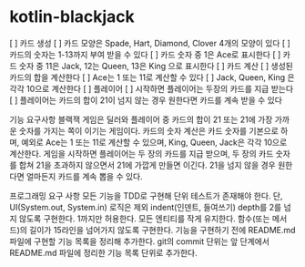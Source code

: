 # kotlin-blackjack
[ ] 카드 생성
    [ ] 카드 모양은 Spade, Hart, Diamond, Clover 4개의 모양이 있다
    [ ] 카드의 숫자는 1-13까지 부여 받을 수 있다
    [ ] 카드 숫자 중 1은 Ace로 표시한다
    [ ] 카드 숫자 중 11은 Jack, 12는 Queen, 13은 King 으로 표시한다
[ ] 카드 계산
    [ ] 생성된 카드의 합을 계산한다
    [ ] Ace는 1 또는 11로 계산할 수 있다
    [ ] Jack, Queen, King 은 각각 10으로 계산한다
[ ] 플레이어
    [ ] 시작하면 플레이어는 두장의 카드를 지급 받는다
    [ ] 플레이어는 카드의 합이 21이 넘지 않는 경우 원한다면 카드를 계속 받을 수 있다


기능 요구사항
블랙잭 게임은 딜러와 플레이어 중 카드의 합이 21 또는 21에 가장 가까운 숫자를 가지는 쪽이 이기는 게임이다.
카드의 숫자 계산은 카드 숫자를 기본으로 하며, 예외로 Ace는 1 또는 11로 계산할 수 있으며, King, Queen, Jack은 각각 10으로 계산한다.
게임을 시작하면 플레이어는 두 장의 카드를 지급 받으며, 두 장의 카드 숫자를 합쳐 21을 초과하지 않으면서 21에 가깝게 만들면 이긴다. 21을 넘지 않을 경우 원한다면 얼마든지 카드를 계속 뽑을 수 있다.

프로그래밍 요구 사항
모든 기능을 TDD로 구현해 단위 테스트가 존재해야 한다. 단, UI(System.out, System.in) 로직은 제외
indent(인덴트, 들여쓰기) depth를 2를 넘지 않도록 구현한다. 1까지만 허용한다.
모든 엔티티를 작게 유지한다.
함수(또는 메서드)의 길이가 15라인을 넘어가지 않도록 구현한다.
기능을 구현하기 전에 README.md 파일에 구현할 기능 목록을 정리해 추가한다.
git의 commit 단위는 앞 단계에서 README.md 파일에 정리한 기능 목록 단위로 추가한다.